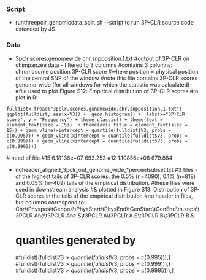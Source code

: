 ### Script

- runthreepclr_genomicdata_split.sh
--script to run 3P-CLR source code extended by JS 

### Data

- 3pclr.scores.genomewide.chr.snpposition.1.txt
#output of 3P-CLR on chimpanzee data - filtered to 3 columns
#contains 3 columns: chromosome position 3P-CLR score
#where position = physical position of the central SNP of the window
#note this file contains 3P-CLR scores genome-wide (for all windows for which the statistic was calculated)
#file used to plot Figure S12: Empirical distribution of 3P-CLR scores
  #to plot in R: 

```  
fulldist<-fread("3pclr.scores.genomewide.chr.snpposition.1.txt")
ggplot(fulldist, aes(x=V3)) +  geom_histogram() +  labs(x="3P-CLR score", y = "Frequency") + theme_classic() + theme(text = element_text(size = 15))  + theme(axis.title = element_text(size = 15)) + geom_vline(xintercept = quantile(fulldist$V3, probs = c(0.995))) + geom_vline(xintercept = quantile(fulldist$V3, probs = c(0.999))) + geom_vline(xintercept = quantile(fulldist$V3, probs = c(0.9995)))
 ```

# head of file
#15	6.18136e+07	693.253
#12	1.10856e+08	679.884

- noheader_aligned_3pclr_out_genome_wide_*percentsubset.txt
#3 files - of the highest tails of 3P-CLR scores: the 0.5% (n=4090), 0.1% (n=818) and 0.05% (n=409) tails of the empirical distribution.
#these files were used in downstream analysis
#& plotted in Figure S13: Distribution of 3P-CLR scores in the tails of the empirical distribution
#no header in files, but columns correspond to: Chr\tPhyspos\tGenpos\tPhysStart\tPhysEnd\tGenStart\tGenEnd\tn.snps\t3PCLR.Anc\t3PCLR.Anc.S\t3PCLR.A\t3PCLR.A.S\t3PCLR.B\t3PCLR.B.S
  # quantiles generated by
  #fulldist[(fulldist$V3 > quantile(fulldist$V3, probs = c(0.995))),]
  #fulldist[(fulldist$V3 > quantile(fulldist$V3, probs = c(0.999))),]
  #fulldist[(fulldist$V3 > quantile(fulldist$V3, probs = c(0.9995))),]
